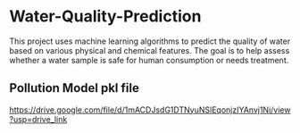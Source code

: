 # Water-Quality-Prediction
This project uses machine learning algorithms to predict the quality of water based on various physical and chemical features. The goal is to help assess whether a water sample is safe for human consumption or needs treatment.
## Pollution Model pkl file
https://drive.google.com/file/d/1mACDJsdG1DTNyuNSlEqonjzIYAnvj1Ni/view?usp=drive_link

